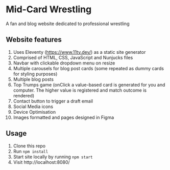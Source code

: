 # Mid-Card Wrestling

A fan and blog website dedicated to professional wrestling 

## Website features

1. Uses Eleventy (https://www.11ty.dev/) as a static site generator
2. Comprised of HTML, CSS, JavaScript and Nunjucks files
3. Navbar with clickable dropdown menu on resize
4. Multiple carousels for blog post cards (some repeated as dummy cards for styling purposes)  
5. Multiple blog posts
6. Top Trumps game (onClick a value-based card is generated for you and computer. The higher value is registered and match outcome is rendered) 
7. Contact button to trigger a draft email
8. Social Media icons 
9. Device Optimisation
10. Images formatted and pages designed in Figma

## Usage

1. Clone this repo
2. Run `npm install`
3. Start site locally by running `npm start`
4. Visit http://localhost:8080/